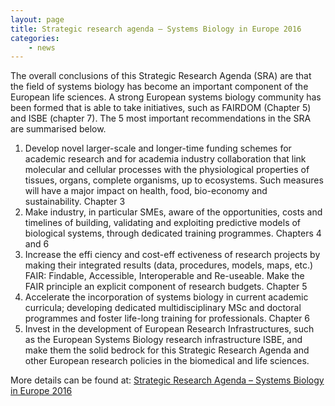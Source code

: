 ```yaml
---
layout: page
title: Strategic research agenda – Systems Biology in Europe 2016
categories:
    - news
---
```


The overall conclusions of this Strategic Research Agenda (SRA) are that the field of systems biology has become an important component of the European
life sciences. A strong European systems biology community has been formed that is able to take initiatives, such as FAIRDOM (Chapter 5) and ISBE (chapter 7). The 5 most important recommendations in the SRA are summarised below.

1. Develop novel larger-scale and longer-time funding schemes for academic research and for academia industry collaboration that link molecular and cellular processes with the physiological properties of tissues, organs, complete organisms, up to ecosystems. Such measures will have a major impact on health, food, bio-economy and sustainability. Chapter 3
2. Make industry, in particular SMEs, aware of the opportunities, costs and timelines of building, validating and exploiting predictive models of biological systems, through dedicated training programmes. Chapters 4 and 6
3. Increase the effi ciency and cost-eff ectiveness of research projects by making their integrated results (data, procedures, models, maps, etc.) FAIR: Findable, Accessible, Interoperable and Re-useable. Make the FAIR principle an explicit component of research budgets. Chapter 5
4. Accelerate the incorporation of systems biology in current academic curricula; developing dedicated multidisciplinary MSc and doctoral programmes and foster life-long training for professionals. Chapter 6
5. Invest in the development of European Research Infrastructures, such as the European Systems Biology research infrastructure ISBE, and make them the solid bedrock for this Strategic Research Agenda and other European research policies in the biomedical and life sciences.
 
More details can be found at:
[Strategic Research Agenda – Systems Biology in Europe 2016](/wp-content/uploads/2016/08/Strategic-Research-Agenda-Systems-Biology-in-Europe-2016.pdf)